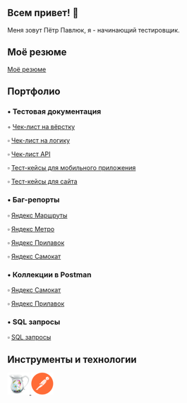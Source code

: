 ## Всем привет! 👋

Меня зовут Пётр Павлюк, я - начинающий тестировщик.

## Моё резюме

<a href="https://drive.google.com/file/d/1S2wYnLl6zSDpZFW2E6iVtehlHBTfW9Td/view?usp=sharing">Моё резюме</a>

## Портфолио

### • Тестовая документация

◦ <a href="https://docs.google.com/spreadsheets/d/1qVKiFzZvNk8U6nDL7zZMic1btYoE2PdZRwhA58M0q7g/edit?usp=sharing">Чек-лист на вёрстку</a>

▫ <a href="https://docs.google.com/spreadsheets/d/1eRSbhz47lTZJ0D9_HOTJZncBVSrrnuCZzIGGNmK5OSY/edit?usp=sharing">Чек-лист на логику</a>

▫ <a href="https://docs.google.com/spreadsheets/d/1hwTE1fclVCqpgRedjEzdOeyg_is6h5TUYverztqTmVQ/edit?usp=sharing">Чек-лист API</a>

▫ <a href="https://docs.google.com/spreadsheets/d/1WBVVahBXzCalMS1yt3frQD-WU9FijVPOY1qUhX2UlSw/edit?usp=sharing">Тест-кейсы для мобильного приложения</a>

▫ <a href="https://docs.google.com/spreadsheets/d/1b5Z8HDBvJSlXDZUnDD3Cy0gUjf8C0XgI99CipmQyjxg/edit?usp=sharing">Тест-кейсы для сайта</a>

### • Баг-репорты

▫ <a href="https://thefrankiesuper.youtrack.cloud/projects/114942a4-59ef-4ff2-b5aa-cc9913faf2d2">Яндекс Маршруты</a>

▫ <a href="https://thefrankiesuper.youtrack.cloud/projects/b1387eb7-9c54-4593-ae02-f0eb689ea898">Яндекс Метро</a>

▫ <a href="https://thefrankiesuper.youtrack.cloud/projects/7d5fa8ec-a92d-4f8c-abf1-efec9a197b3b">Яндекс Прилавок</a>

▫ <a href="https://thefrankiesuper.youtrack.cloud/projects/ddb10a80-b3fc-415c-b967-f18180c3a2d9">Яндекс Самокат</a>

### • Коллекции в Postman

▫ <a href="https://www.postman.com/material-pilot-90041516/tfs/collection/oiqr12d/yandex-scooter-copy?action=share&creator=33872560">Яндекс Самокат</a>

▫ <a href="https://www.postman.com/material-pilot-90041516/tfs/collection/696n8s9/yandex-stall-copy?action=share&creator=33872560">Яндекс Прилавок</a>

### • SQL запросы

▫ <a href="https://drive.google.com/file/d/1wLM8fkPxPtF-2BltXaX77iIv9EfdIX3V/view?usp=sharing">SQL запросы</a>

## Инструменты и технологии

<a href="https://www.charlesproxy.com/">
<img src="https://github.com/qajenna/qajenna/blob/main/icons/Charles.png" alt="Charles" width="50" height="50" />
</a>
<a href="https://www.postman.com/">
<img src="https://github.com/qajenna/qajenna/blob/main/icons/Postman.png" alt="Postman" width="50" height="50" />
</a>
<!--
**TheFrankieSuper/TheFrankieSuper** is a ✨ _special_ ✨ repository because its `README.md` (this file) appears on your GitHub profile.

Here are some ideas to get you started:

- 🔭 I’m currently working on ...
- 🌱 I’m currently learning ...
- 👯 I’m looking to collaborate on ...
- 🤔 I’m looking for help with ...
- 💬 Ask me about ...
- 📫 How to reach me: ...
- 😄 Pronouns: ...
- ⚡ Fun fact: ...
-->
